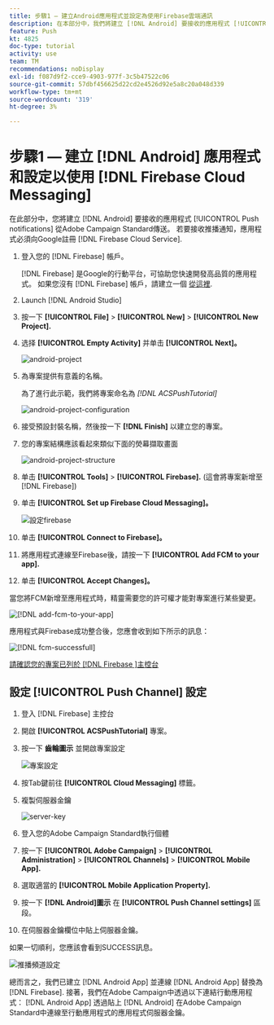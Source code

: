 ```yaml
---
title: 步驟1 — 建立Android應用程式並設定為使用Firebase雲端通訊
description: 在本部分中，我們將建立 [!DNL Android] 要接收的應用程式 [!UICONTROL Push notifications] 從Adobe Campaign Standard傳送。 若要接收推播通知，應用程式必須向Google註冊 [!DNL Firebase Cloud Service].
feature: Push
kt: 4825
doc-type: tutorial
activity: use
team: TM
recommendations: noDisplay
exl-id: f087d9f2-cce9-4903-977f-3c5b47522c06
source-git-commit: 57dbf456625d22cd2e4526d92e5a8c20a048d339
workflow-type: tm+mt
source-wordcount: '319'
ht-degree: 3%

---
```


# 步驟1 — 建立 [!DNL Android] 應用程式和設定以使用 [!DNL Firebase Cloud Messaging]

在此部分中，您將建立 [!DNL Android] 要接收的應用程式 [!UICONTROL Push notifications] 從Adobe Campaign Standard傳送。 若要接收推播通知，應用程式必須向Google註冊 [!DNL Firebase Cloud Service].

1. 登入您的 [!DNL Firebase] 帳戶。

   [!DNL Firebase] 是Google的行動平台，可協助您快速開發高品質的應用程式。 如果您沒有 [!DNL Firebase] 帳戶，請建立一個 [從這裡](https://firebase.google.com).

2. Launch [!DNL Android Studio]
3. 按一下 **[!UICONTROL File]** > **[!UICONTROL New]** > **[!UICONTROL New Project].**
4. 选择 **[!UICONTROL Empty Activity]** 并单击 **[!UICONTROL Next]。**

   ![android-project](assets/android-project.PNG)

5. 為專案提供有意義的名稱。

   為了進行此示範，我們將專案命名為 *[!DNL ACSPushTutorial]*

   ![android-project-configuration](assets/android-project-configuration.PNG)

6. 接受預設封裝名稱，然後按一下 **[!DNL Finish]** 以建立您的專案。
7. 您的專案結構應該看起來類似下面的熒幕擷取畫面

   ![android-project-structure](assets/android-project-structure.PNG)

8. 单击 **[!UICONTROL Tools]** > **[!UICONTROL Firebase].** (這會將專案新增至 [!DNL Firebase])
9. 单击 **[!UICONTROL Set up Firebase Cloud Messaging]。**

   ![設定firebase](assets/android-project-firebase-messaging.PNG)

10. 单击 **[!UICONTROL Connect to Firebase]。**
11. 將應用程式連線至Firebase後，請按一下 **[!UICONTROL Add FCM to your app].**
12. 单击 **[!UICONTROL Accept Changes]。**

   當您將FCM新增至應用程式時，精靈需要您的許可權才能對專案進行某些變更。

   ![[!DNL add-fcm-to-your-app]](assets/firebase-add-fcm-to-app.PNG)

應用程式與Firebase成功整合後，您應會收到如下所示的訊息：

![[!DNL fcm-successfull]](assets/android-firebase-success.PNG)

[請確認您的專案已列於 [!DNL Firebase ]主控台](https://console.firebase.google.com/)

## 設定 [!UICONTROL Push Channel] 設定

1. 登入 [!DNL Firebase] 主控台
2. 開啟 **[!UICONTROL ACSPushTutorial]** 專案。
3. 按一下 **齒輪圖示** 並開啟專案設定

   ![專案設定](assets/firebase-project-settings.PNG)

4. 按Tab鍵前往 **[!UICONTROL Cloud Messaging]** 標籤。
5. 複製伺服器金鑰

   ![server-key](assets/firebase-server-key.PNG)

6. 登入您的Adobe Campaign Standard執行個體
7. 按一下 **[!UICONTROL Adobe Campaign]** > **[!UICONTROL Administration]** > **[!UICONTROL Channels]** > **[!UICONTROL Mobile App].**
8. 選取適當的 **[!UICONTROL Mobile Application Property].**
9. 按一下 **[!DNL Android]圖示** 在 **[!UICONTROL Push Channel settings]** 區段。
10. 在伺服器金鑰欄位中貼上伺服器金鑰。

如果一切順利，您應該會看到SUCCESS訊息。

![推播頻道設定](assets/push-channel-settings.PNG)

總而言之，我們已建立 [!DNL Android App] 並連線 [!DNL Android App] 替換為 [!DNL Firebase]. 接著，我們在Adobe Campaign中透過以下連結行動應用程式： [!DNL Android App] 透過貼上 [!DNL Android] 在Adobe Campaign Standard中連線至行動應用程式的應用程式伺服器金鑰。
